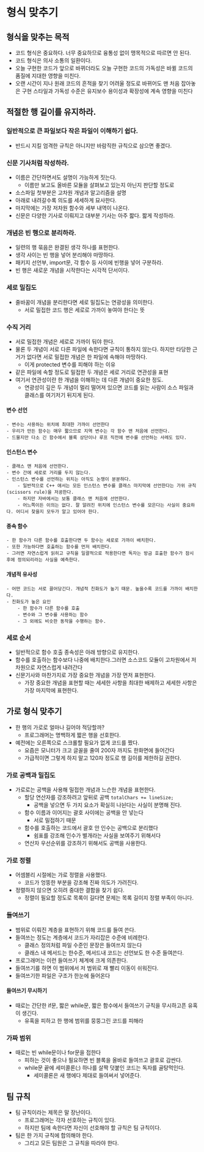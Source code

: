 
# 형식 맞추기

## 형식을 맞추는 목적

- 코드 형식은 중요하다. 너무 중요하므로 융통성 없이 맹목적으로 따르면 안 된다.
- 코드 형식은 의사 소통의 일환이다. 
- 오늘 구현한 코드가 앞으로 바뀌더라도 오늘 구현한 코드의 가독성은 바뀔 코드의 품질에 지대한 영향을 미친다.
- 오랜 시간이 지나 원래 코드의 흔적을 찾기 어려울 정도로 바뀌어도 맨 처음 잡아놓은 구현 스타일과 가독성 수준은 유지보수 용이성과 확장성에 계속 영향을 미친다

## 적절한 행 길이를 유지하라.

### 일반적으로 큰 파일보다 작은 파일이 이해하기 쉽다.
- 반드시 지킬 엄격한 규칙은 아니지만 바람직한 규칙으로 삼으면 좋겠다.

### 신문 기사처럼 작성하라. 
- 이름은 간단하면서도 설명이 가능하게 짓는다.
    - 이름만 보고도 올바른 모듈을 살펴보고 있는지 아닌지 판단할 정도로
- 소스파일 첫부분은 고차원 개념과 알고리즘을 설명
- 아래로 내려갈수록 의도를 세세하게 묘사한다.
- 마지막에는 가장 저차원 함수와 세부 내역이 나온다.
- 신문은 다양한 기사로 이뤄지고 대부분 기사는 아주 짧다. 짧게 작성하라.

### 개념은 빈 행으로 분리하라.
- 일련의 행 묶음은 완결된 생각 하나를 표현한다.
- 생각 사이는 빈 행을 넣어 분리해야 마땅하다. 
- 패키지 선언부, import문, 각 함수 등 사이에 빈행을 넣어 구분하라. 
- 빈 행은 새로운 개념을 시작한다는 시각적 단서이다.

### 세로 밀집도
- 줄바꿈이 개념을 분리한다면 세로 밀집도는 연광성을 의미한다.
    - 서로 밀접한 코드 행은 세로로 가까이 놓여야 한다는 뜻

### 수직 거리
- 서로 밀접한 개념은 세로로 가까이 둬야 한다. 
- 물론 두 개념이 서로 다른 파일에 속한다면 규칙이 통하지 않는다. 하지만 타당한 근거가 없다면 서로 밀접한 개념은 한 파일에 속해야 마땅하다.
    - 이게 protected 변수를 피해야 하는 이유
- 같은 파일에 속할 정도로 밀접한 두 개념은 세로 거리로 연관성을 표현
- 여기서 연관성이란 한 개념을 이해하는 데 다른 개념이 중요한 정도.
    - 연광성이 깊은 두 개념이 멀리 떨어져 있으면 코드를 읽는 사람이 소스 파일과 클래스를 여기저기 뒤지게 된다.


#### 변수 선언
    - 변수는 사용하는 위치에 최대한 가까이 선언한다
    - 우리가 만든 함수는 매우 짧으므로 지역 변수는 각 함수 맨 처음에 선언한다. 
    - 드물지만 다소 긴 함수에서 블록 상단이나 루프 직전에 변수를 선언하는 사례도 있다. 

#### 인스턴스 변수 
    - 클래스 맨 처음에 선언한다. 
    - 변수 간에 세로로 거리를 두지 않는다. 
    - 인스턴스 변수를 선언하는 위치는 아직도 논쟁이 분분하다. 
        - 일반적으로 C++ 애서는 모든 인스턴스 변수를 클래스 마지막에 선언한다는 가위 규칙(scissors rule)을 저굥한다. 
        - 하지만 자바에서는 보통 클래스 맨 처음에 선언한다. 
        - 어느쪽이든 이의는 없다. 잘 알려진 위치에 인스턴스 변수를 모은다는 사실이 중요하다. 어디서 찾을지 모두가 알고 있어야 한다.

#### 종속 함수
    - 한 함수가 다른 함수를 호출한다면 두 함수는 세로로 가까이 배치한다. 
    - 또한 가능하다면 호출하는 함수를 먼저 배치한다.
    - 그러면 자연스럽게 읽히고 규칙을 일괄적으로 적용한다면 독자는 방금 호출한 함수가 잠시 후에 정의되리라는 사실을 예측한다. 

#### 개념적 유사성
    - 어떤 코드는 서로 끌어당긴다. 개념적 친화도가 높기 때문. 높을수록 코드를 가까이 배치한다. 
    - 친화도가 높은 요인
        - 한 함수가 다른 함수를 호출
        - 변수와 그 변수를 사용하는 함수
        - 그 외에도 비슷한 동작을 수행하는 함수.

### 세로 순서

- 일반적으로 함수 호출 종속성은 아래 방향으로 유지한다.
- 함수를 호출하는 함수보다 나중에 배치한다.그러면 소스코드 모듈이 고차원에서 저차원으로 자연스럽게 내려간다
- 신문기사와 마찬가지로 가장 중요한 개념을 가장 먼저 표현한다. 
    - 가장 중요한 개념을 표현할 때는 세세한 사항을 최대한 배제하고 세세한 사항은 가장 마지막에 표현한다. 

## 가로 형식 맞추기
- 한 행의 가로로 얼마나 길어야 적당할까?
    - 프로그래머는 명백하게 짧은 행을 선호한다. 
- 예전에는 오른쪽으로 스크롤할 필요가 없게 코드를 짰다. 
    - 요즘은 모니터가 크고 글꼴을 줄여 200자 까지도 한화면에 들어간다
    - 가급적이면 그렇게 하지 말고 120자 정도로 행 길이를 제한하길 권한다.

### 가로 공백과 밀집도
- 가로로는 공백을 사용해 밀접한 개념과 느슨한 개념을 표현한다. 
    - 할당 연산자를 강조하려고 앞뒤로 공백 `totalChars += lineSize;`
        - 공백을 넣으면 두 가지 요소가 확실히 나뉜다는 사실이 분명해 진다. 
    - 함수 이름과 이어지는 괄호 사이에는 공백을 안 넣는다
        - 서로 밀접하기 때문
    - 함수를 호출하는 코드에서 괄호 안 인수는 공백으로 분리했다
        - 쉼표를 강조해 인수가 별개라는 사실을 보여주기 위해서다
    - 연산자 우선순위를 강조하기 위해서도 공백을 사용한다. 
    
### 가로 정렬
- 어셈블리 시절에는 가로 정렬을 사용했다. 
    - 코드가 엉뚱한 부분을 강조해 진짜 의도가 가려진다. 
- 정렬하지 않으면 오히려 중대한 결함을 찾기 쉽다. 
    - 정렬이 필요할 정도로 목록이 길다면 문제는 목록 길이지 정렬 부족이 아니다. 

### 들여쓰기 
- 범위로 이뤄진 계층을 표현하기 위해 코드를 들여 쓴다.
- 들여쓰는 정도는 계층에서 코드가 자리잡은 수준에 비례한다.
    - 클래스 정의처럼 파일 수준인 문장은 들여쓰지 않는다
    - 클래스 내 메서드는 한수준, 메서드내 코드는 선언보도 한 수준 들여쓴다. 
- 프로그래머는 이런 들여쓰기 체계에 크게 의존한다. 
- 들여쓰기를 하면 이 범위에서 저 범위로 재 빨리 이동이 쉬워진다. 
- 들여쓰기한 파일은 구조가 한눈에 들어온다

#### 들여쓰기 무시하기
- 때로는 간단한 if문, 짧은 while문, 짧은 함수에서 들여쓰기 규칙을 무시하고픈 유혹이 생긴다.
    - 유혹을 피하고 한 행에 범위를 뭉뚱그린 코드를 피해라

### 가짜 범위
- 때로는 빈 while문이나 for문을 접한다
    - 피하는 것이 좋으나 필요하면 빈 블록을 올바로 들여쓰고 괄호로 감싼다. 
    - while문 끝에 세미콜론(;) 하나를 살짝 덧붙인 코드는 독자를 골탕먹인다. 
        - 세미콜론은 새 행에다 제대로 들여써서 넣어준다.


## 팀 규칙
- 팀 규칙이라는 제목은 말 장난이다.
    - 프로그래머는 각자 선호하는 규칙이 있다. 
    - 하지만 팀에 속한다면 자신이 선호해야 할 규칙은 팀 규칙이다. 
- 팀은 한 가지 규칙에 합의해야 한다.
    - 그리고 모든 팀원은 그 규칙을 따라야 한다. 
